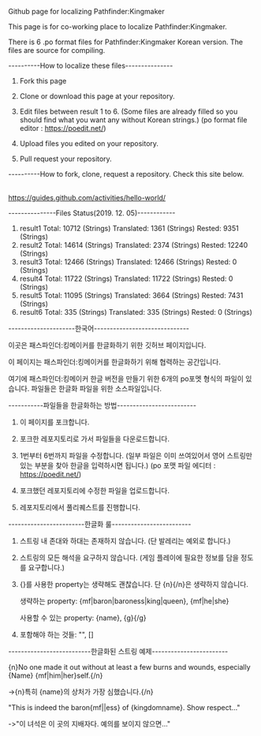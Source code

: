 Github page for localizing Pathfinder:Kingmaker 

This page is for co-working place to localize Pathfinder:Kingmaker. 

There is 6 .po format files for Pathfinder:Kingmaker Korean version. The files are source for compiling. 


----------How to localize these files---------------
1. Fork this page

2. Clone or download this page at your repository.

3. Edit files between result 1 to 6. (Some files are already filled so you should find what you want any without Korean strings.) 
   (po format file editor : https://poedit.net/)

4. Upload files you edited on your repository.

5. Pull request your repository.

----------How to fork, clone, request a repository.
Check this site below.

<br/>https://guides.github.com/activities/hello-world/


---------------Files Status(2019. 12. 05)------------
1. result1 
  Total: 10712 (Strings)
  Translated: 1361 (Strings) 
  Rested: 9351 (Strings)
2. result2
  Total: 14614 (Strings)
  Translated: 2374 (Strings)
  Rested: 12240 (Strings)
3. result3
  Total: 12466 (Strings)
  Translated: 12466 (Strings)
  Rested: 0 (Strings)
4. result4
  Total: 11722 (Strings)
  Translated: 11722 (Strings)
  Rested: 0 (Strings)
5. result5
  Total: 11095 (Strings)
  Translated: 3664 (Strings)
  Rested: 7431 (Strings)
6. result6
  Total: 335 (Strings)
  Translated: 335 (Strings)
  Rested: 0 (Strings)

---------------------한국어------------------------------

이곳은 패스파인더:킹메이커를 한글화하기 위한 깃허브 페이지입니다.

이 페이지는 패스파인더:킹메이커를 한글화하기 위해 협력하는 공간입니다.

여기에 패스파인더:킹메이커 한글 버전을 만들기 위한 6개의 po포멧 형식의 파일이 있습니다. 파일들은 한글화 파일을 위한 소스파일입니다.

-----------파일들을 한글화하는 방법-------------------------
1. 이 페이지를 포크합니다.

2. 포크한 레포지토리로 가서 파일들을 다운로드합니다.

3. 1번부터 6번까지 파일을 수정합니다. (일부 파일은 이미 쓰여있어서 영어 스트링만 있는 부분을 찾아 한글을 입력하시면 됩니다.)
   (po 포맷 파일 에디터 : https://poedit.net/)
   
4. 포크했던 레포지토리에 수정한 파일을 업로드합니다.

5. 레포지토리에서 풀리퀘스트를 진행합니다.

------------------------한글화 룰-------------------------

1. 스트링 내 존대와 하대는 존재하지 않습니다. (단 발레리는 예외로 합니다.)

2. 스트링의 모든 해석을 요구하지 않습니다. (게임 플레이에 필요한 정보를 담을 정도를 요구합니다.)

3. {}를 사용한 property는 생략해도 괜찮습니다. 단 {n}{/n}은 생략하지 않습니다.

   생략하는 property:
   {mf|baron|baroness|king|queen}, {mf|he|she}
   
   사용할 수 있는 property:
   {name}, {g}{/g}
   
4.  포함해야 하는 것들:
    \"\", []    
    
--------------------------한글화된 스트링 예제------------------------

{n}No one made it out without at least a few burns and wounds, especially {Name} {mf|him|her}self.{/n}

->{n}특히 {name}의 상처가 가장 심했습니다.{/n}

\"This is indeed the baron{mf||ess} of {kingdomname}. Show respect...\"

->\"이 녀석은 이 곳의 지배자다. 예의를 보이지 않으면...\"
